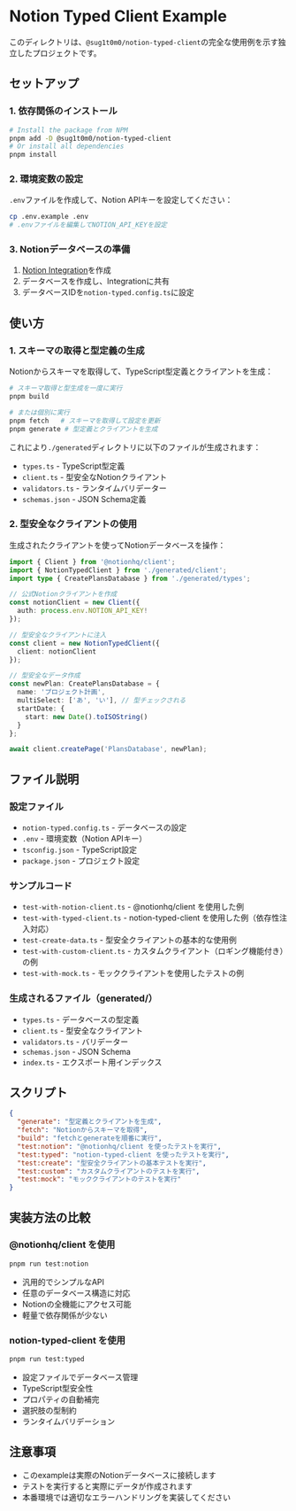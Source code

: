 # Notion Typed Client Example

このディレクトリは、`@sug1t0m0/notion-typed-client`の完全な使用例を示す独立したプロジェクトです。

## セットアップ

### 1. 依存関係のインストール

```bash
# Install the package from NPM
pnpm add -D @sug1t0m0/notion-typed-client
# Or install all dependencies
pnpm install
```

### 2. 環境変数の設定

`.env`ファイルを作成して、Notion APIキーを設定してください：

```bash
cp .env.example .env
# .envファイルを編集してNOTION_API_KEYを設定
```

### 3. Notionデータベースの準備

1. [Notion Integration](https://www.notion.so/my-integrations)を作成
2. データベースを作成し、Integrationに共有
3. データベースIDを`notion-typed.config.ts`に設定

## 使い方

### 1. スキーマの取得と型定義の生成

Notionからスキーマを取得して、TypeScript型定義とクライアントを生成：

```bash
# スキーマ取得と型生成を一度に実行
pnpm build

# または個別に実行
pnpm fetch   # スキーマを取得して設定を更新
pnpm generate # 型定義とクライアントを生成
```

これにより`./generated`ディレクトリに以下のファイルが生成されます：
- `types.ts` - TypeScript型定義
- `client.ts` - 型安全なNotionクライアント
- `validators.ts` - ランタイムバリデーター
- `schemas.json` - JSON Schema定義

### 2. 型安全なクライアントの使用

生成されたクライアントを使ってNotionデータベースを操作：

```typescript
import { Client } from '@notionhq/client';
import { NotionTypedClient } from './generated/client';
import type { CreatePlansDatabase } from './generated/types';

// 公式Notionクライアントを作成
const notionClient = new Client({
  auth: process.env.NOTION_API_KEY!
});

// 型安全なクライアントに注入
const client = new NotionTypedClient({
  client: notionClient
});

// 型安全なデータ作成
const newPlan: CreatePlansDatabase = {
  name: 'プロジェクト計画',
  multiSelect: ['あ', 'い'], // 型チェックされる
  startDate: {
    start: new Date().toISOString()
  }
};

await client.createPage('PlansDatabase', newPlan);
```

## ファイル説明

### 設定ファイル
- `notion-typed.config.ts` - データベースの設定
- `.env` - 環境変数（Notion APIキー）
- `tsconfig.json` - TypeScript設定
- `package.json` - プロジェクト設定

### サンプルコード
- `test-with-notion-client.ts` - @notionhq/client を使用した例
- `test-with-typed-client.ts` - notion-typed-client を使用した例（依存性注入対応）
- `test-create-data.ts` - 型安全クライアントの基本的な使用例
- `test-with-custom-client.ts` - カスタムクライアント（ロギング機能付き）の例
- `test-with-mock.ts` - モッククライアントを使用したテストの例

### 生成されるファイル（generated/）
- `types.ts` - データベースの型定義
- `client.ts` - 型安全なクライアント
- `validators.ts` - バリデーター
- `schemas.json` - JSON Schema
- `index.ts` - エクスポート用インデックス

## スクリプト

```json
{
  "generate": "型定義とクライアントを生成",
  "fetch": "Notionからスキーマを取得",
  "build": "fetchとgenerateを順番に実行",
  "test:notion": "@notionhq/client を使ったテストを実行",
  "test:typed": "notion-typed-client を使ったテストを実行",
  "test:create": "型安全クライアントの基本テストを実行",
  "test:custom": "カスタムクライアントのテストを実行",
  "test:mock": "モッククライアントのテストを実行"
}
```

## 実装方法の比較

### @notionhq/client を使用
```bash
pnpm run test:notion
```
- 汎用的でシンプルなAPI
- 任意のデータベース構造に対応
- Notionの全機能にアクセス可能
- 軽量で依存関係が少ない

### notion-typed-client を使用  
```bash
pnpm run test:typed
```
- 設定ファイルでデータベース管理
- TypeScript型安全性
- プロパティの自動補完
- 選択肢の型制約
- ランタイムバリデーション

## 注意事項

- このexampleは実際のNotionデータベースに接続します
- テストを実行すると実際にデータが作成されます
- 本番環境では適切なエラーハンドリングを実装してください